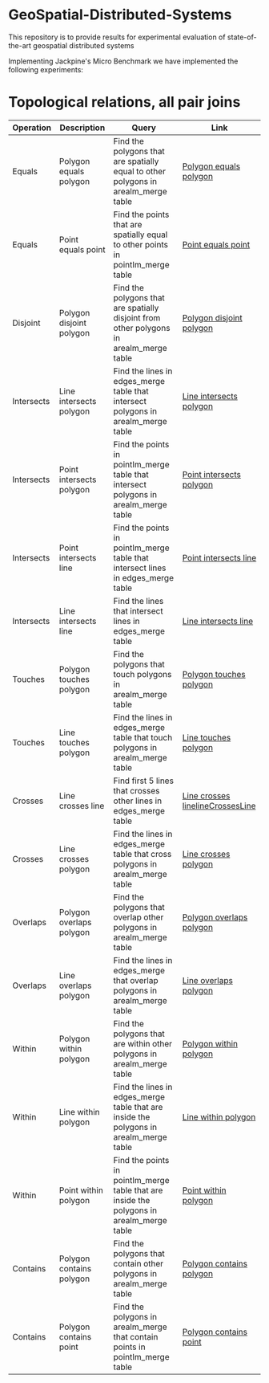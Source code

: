 # GeoSpatial-Distributed-Systems
This repository is to provide results for experimental evaluation of state-of-the-art geospatial distributed systems

Implementing Jackpine's Micro Benchmark we have implemented the following experiments:

# Topological relations, all pair joins
Operation | Description | Query | Link
--- | --- | --- | ---
Equals | Polygon equals polygon | Find the polygons that are spatially equal to other polygons in arealm_merge table | [Polygon equals polygon](https://github.com/kgiann78/GeoSpatial-Distributed-Systems/blob/master/polygonEqualsPolygon.md)
Equals | Point equals point | Find the points that are spatially equal to other points in pointlm_merge table | [Point equals point](https://github.com/kgiann78/GeoSpatial-Distributed-Systems/blob/master/pointEqualsPoint.md)
Disjoint | Polygon disjoint polygon | Find the polygons that are spatially disjoint from other polygons in arealm_merge table | [Polygon disjoint polygon ](https://github.com/kgiann78/GeoSpatial-Distributed-Systems/blob/master/polygonDisjointPolygon.md)
Intersects | Line intersects polygon | Find the lines in edges_merge table that intersect polygons in arealm_merge table | [Line intersects polygon](https://github.com/kgiann78/GeoSpatial-Distributed-Systems/blob/master/lineIntersectsPolygon.md)
Intersects  | Point intersects polygon | Find the points in pointlm_merge table that intersect polygons in arealm_merge table | [Point intersects polygon](https://github.com/kgiann78/GeoSpatial-Distributed-Systems/blob/master/pointIntersectsPolygon.md)
Intersects | Point intersects line | Find the points in pointlm_merge table that intersect lines in edges_merge table | [Point intersects line](https://github.com/kgiann78/GeoSpatial-Distributed-Systems/blob/master/pointIntersectsLine.md)
Intersects | Line intersects line | Find the lines that intersect lines in edges_merge table| [Line intersects line](https://github.com/kgiann78/GeoSpatial-Distributed-Systems/blob/master/lineIntersectsLine.md)
Touches | Polygon touches polygon | Find the polygons that touch polygons in arealm_merge table | [Polygon touches polygon](https://github.com/kgiann78/GeoSpatial-Distributed-Systems/blob/master/polygonTouchesPolygon.md)
Touches | Line touches polygon | Find the lines in edges_merge table that touch polygons in arealm_merge table | [Line touches polygon](https://github.com/kgiann78/GeoSpatial-Distributed-Systems/blob/master/lineTouchesPolygon.md)
Crosses | Line crosses line | Find first 5 lines that crosses other lines in edges_merge table | [Line crosses linelineCrossesLine](https://github.com/kgiann78/GeoSpatial-Distributed-Systems/blob/master/lineCrossesLine.md)
Crosses | Line crosses polygon | Find the lines in edges_merge table that cross polygons in arealm_merge table | [Line crosses polygon](https://github.com/kgiann78/GeoSpatial-Distributed-Systems/blob/master/lineCrossesPolygon.md)
Overlaps | Polygon overlaps polygon | Find the polygons that overlap other polygons in arealm_merge table | [Polygon overlaps polygon](https://github.com/kgiann78/GeoSpatial-Distributed-Systems/blob/master/polygonOverlapsPolygon.md)
Overlaps | Line overlaps polygon | Find the lines in edges_merge that overlap polygons in arealm_merge table | [Line overlaps polygon](https://github.com/kgiann78/GeoSpatial-Distributed-Systems/blob/master/lineOverlapsPolygon.md)
Within | Polygon within polygon | Find the polygons that are within other polygons in arealm_merge table | [Polygon within polygon](https://github.com/kgiann78/GeoSpatial-Distributed-Systems/blob/master/polygonWithinPolygon.md)
Within | Line within polygon | Find the lines in edges_merge table that are inside the polygons in arealm_merge table | [Line within polygon](https://github.com/kgiann78/GeoSpatial-Distributed-Systems/blob/master/lineWithinPolygon.md)
Within | Point within polygon | Find the points in pointlm_merge table that are inside the polygons in arealm_merge table | [Point within polygon](https://github.com/kgiann78/GeoSpatial-Distributed-Systems/blob/master/pointWithinPolygon.md)
Contains | Polygon contains polygon | Find the polygons that contain other polygons in arealm_merge table | [Polygon contains polygon](https://github.com/kgiann78/GeoSpatial-Distributed-Systems/blob/master/polygonContainsPolygon.md)
Contains | Polygon contains point | Find the polygons in arealm_merge that contain points in pointlm_merge table | [Polygon contains point](https://github.com/kgiann78/GeoSpatial-Distributed-Systems/blob/master/polygonContainsPoint.md)

